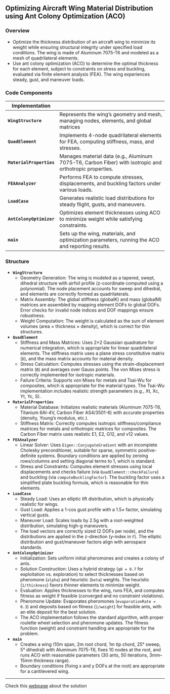 ## Optimizing Aircraft Wing Material Distribution using Ant Colony Optimization (ACO)

### Overview
* Optimize the thickness distribution of an aircraft wing to minimize its weight while ensuring structural integrity under specified load conditions. The wing is made of Aluminum 7075-T6 and modeled as a mesh of quadrilateral elements.
* Use ant colony optimization (ACO) to determine the optimal thickness for each element, subject to constraints on stress and buckling, evaluated via finite element analysis (FEA). The wing experiences steady, gust, and maneuver loads.

### Code Components
|  Implementation |   |
|---|---|
| __`WingStructure`__ | Represents the wing’s geometry and mesh, managing nodes, elements, and global matrices|
| __`QuadElement`__ | Implements 4-node quadrilateral elements for FEA, computing stiffness, mass, and stresses.|
| __`MaterialProperties`__ | Manages material data (e.g., Aluminum 7075-T6, Carbon Fiber) with isotropic and orthotropic properties.|
| __`FEAAnalyzer`__ | Performs FEA to compute stresses, displacements, and buckling factors under various loads.|
| __`LoadCase`__ | Generates realistic load distributions for steady flight, gusts, and maneuvers.|
| __`AntColonyOptimizer`__ | Optimizes element thicknesses using ACO to minimize weight while satisfying constraints.|
| __`main`__ | Sets up the wing, materials, and optimization parameters, running the ACO and reporting results.|

### Structure 
*  __`WingStructure`__ 
   * Geometry Generation: The wing is modeled as a tapered, swept, dihedral structure with airfoil profile (z-coordinate computed using a polynomial). The node placement accounts for sweep and dihedral, and elements are correctly formed as quadrilaterals.
   * Matrix Assembly: The global stiffness (globalK) and mass (globalM) matrices are assembled by mapping element DOFs to global DOFs. Error checks for invalid node indices and DOF mappings ensure robustness.
   * Weight Computation: The weight is calculated as the sum of element volumes (area × thickness × density), which is correct for thin structures.
* __`QuadElement`__
   * Stiffness and Mass Matrices: Uses 2×2 Gaussian quadrature for numerical integration, which is appropriate for linear quadrilateral elements. The stiffness matrix uses a plane stress constitutive matrix (`D`), and the mass matrix accounts for material density.
   * Stress Calculation: Computes stresses using the strain-displacement matrix (`B`) and averages over Gauss points. The von Mises stress is correctly implemented for isotropic materials.
   * Failure Criteria: Supports von Mises for metals and Tsai-Wu for composites, which is appropriate for the material types. The Tsai-Wu implementation includes realistic strength parameters (e.g., Xt, Xc, Yt, Yc, S).
* __`MaterialProperties`__
   * Material Database: Initializes realistic materials (Aluminum 7075-T6, Titanium 6Al-4V, Carbon Fiber AS4/3501-6) with accurate properties (density, Young’s modulus, etc.).
   * Stiffness Matrix: Correctly computes isotropic stiffness/compliance matrices for metals and orthotropic matrices for composites. The Carbon Fiber matrix uses realistic E1, E2, G12, and v12 values.
* __`FEAAnalyzer`__
   * Linear Solver: Uses `Eigen::ConjugateGradient` with an incomplete Cholesky preconditioner, suitable for sparse, symmetric positive-definite systems. Boundary conditions are applied by zeroing rows/columns and setting diagonal terms to 1, which is standard.
   * Stress and Constraints: Computes element stresses using local displacements and checks failure (via `QuadElement::checkFailure`) and buckling (via `computeBucklingFactor`). The buckling factor uses a simplified plate buckling formula, which is reasonable for thin elements.
* __`LoadCase`__
   * Steady Load: Uses an elliptic lift distribution, which is physically realistic for wings.
   * Gust Load: Applies a 1-cos gust profile with a 1.5× factor, simulating vertical gusts.
   * Maneuver Load: Scales loads by 2.5g with a root-weighted distribution, simulating high-g maneuvers.
   * The load vectors are correctly sized (2 DOFs per node), and the distributions are applied in the z-direction (y-index in `F`). The elliptic distribution and gust/maneuver factors align with aerospace standards.
* __`AntColonyOptimizer`__
   * Initialization: Sets uniform initial pheromones and creates a colony of ants.
   * Solution Construction: Uses a hybrid strategy (`q0 = 0.7` for exploitation vs. exploration) to select thicknesses based on pheromone (`alpha`) and heuristic (`beta`) weights. The heuristic (`1/thickness`) favors thinner elements to minimize weight.
   * Evaluation: Applies thicknesses to the wing, runs FEA, and computes fitness as weight if feasible (converged and no constraint violations).
   * Pheromone Update: Evaporates pheromones (`evaporationRate = 0.3`) and deposits based on fitness (`1/weight`) for feasible ants, with an elite deposit for the best solution.
   * The ACO implementation follows the standard algorithm, with proper roulette wheel selection and pheromone updates. The fitness function (weight) and constraint handling are appropriate for the problem.
* __`main`__
   * Creates a wing (10m span, 2m root chord, 1m tip chord, 25° sweep, 5° dihedral) with Aluminum 7075-T6, fixes 10 nodes at the root, and runs ACO with reasonable parameters (30 ants, 50 iterations, 3mm–15mm thickness range).
   * Boundary conditions (fixing x and y DOFs at the root) are appropriate for a cantilevered wing.
 
 ---

 Check this [webpage](https://aco-optimized-aircraft-wing-design.netlify.app/) about the solution 
